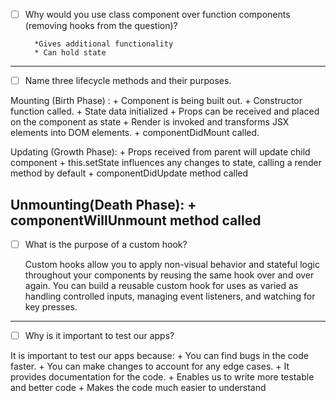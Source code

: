 - [ ] Why would you use class component over function components (removing hooks from the question)?

        *Gives additional functionality
        * Can hold state
-----------------------------------------------------------------------------------------------

- [ ] Name three lifecycle methods and their purposes.

Mounting (Birth Phase) :
    + Component is being built out.
    + Constructor function called.
    + State data initialized
    + Props can be received and placed on the component as state
    + Render is invoked and transforms JSX elements into DOM elements.
    + componentDidMount called.

Updating (Growth Phase):
    + Props received from parent will update child component
    + this.setState influences any changes to state, calling a render method by default
    + componentDidUpdate method called

Unmounting(Death Phase):
    + componentWillUnmount method called
---------------------------------------------------------------------------------------------

- [ ] What is the purpose of a custom hook?

    Custom hooks allow you to apply non-visual behavior and stateful logic throughout your components by reusing the same hook over and over again.  You can build a reusable custom hook for uses as varied as handling controlled inputs, managing event listeners, and watching for key presses.

---------------------------------------------------------------------------------------------

- [ ] Why is it important to test our apps?

It is important to test our apps because:
    + You can find bugs in the code faster.
    + You can make changes to account for any edge cases.
    + It provides documentation for the code.
    + Enables us to write more testable and better code
    + Makes the code much easier to understand